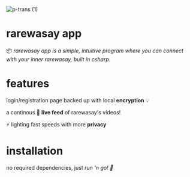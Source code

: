 ![p-trans (1)](https://user-images.githubusercontent.com/67848586/86675761-f6e7b980-bfc7-11ea-8dfa-65ec4ae23713.png)
# rarewasay app





📦 *rarewasay app is a simple, intuitive program where you can connect with your inner rarewasay, built in csharp.*





# features

login/registration page backed up with local **encryption** 💡

a continous 🔴 **live feed** of rarewasay's videos!

⚡ lighting fast speeds with more **privacy**

# installation

no required dependencies, just *run 'n go! 🏃*
